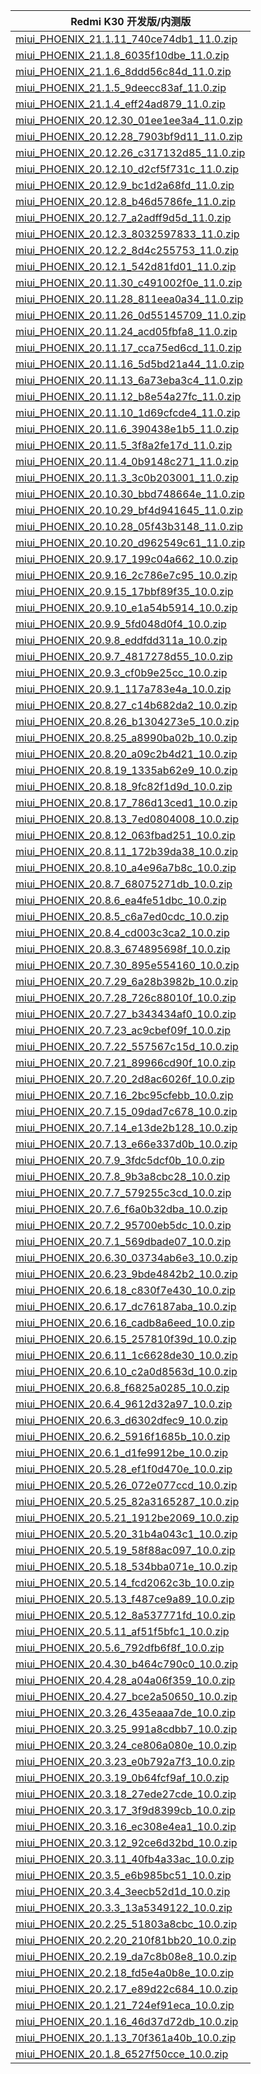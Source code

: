 | Redmi K30  开发版/内测版    |
| ---- |
| [miui_PHOENIX_21.1.11_740ce74db1_11.0.zip](https://hugeota.d.miui.com/21.1.11/miui_PHOENIX_21.1.11_740ce74db1_11.0.zip)    |
| [miui_PHOENIX_21.1.8_6035f10dbe_11.0.zip](https://hugeota.d.miui.com/21.1.8/miui_PHOENIX_21.1.8_6035f10dbe_11.0.zip)    |
| [miui_PHOENIX_21.1.6_8ddd56c84d_11.0.zip](https://hugeota.d.miui.com/21.1.6/miui_PHOENIX_21.1.6_8ddd56c84d_11.0.zip)    |
| [miui_PHOENIX_21.1.5_9deecc83af_11.0.zip](https://hugeota.d.miui.com/21.1.5/miui_PHOENIX_21.1.5_9deecc83af_11.0.zip)    |
| [miui_PHOENIX_21.1.4_eff24ad879_11.0.zip](https://hugeota.d.miui.com/21.1.4/miui_PHOENIX_21.1.4_eff24ad879_11.0.zip)    |
| [miui_PHOENIX_20.12.30_01ee1ee3a4_11.0.zip](https://hugeota.d.miui.com/20.12.30/miui_PHOENIX_20.12.30_01ee1ee3a4_11.0.zip)    |
| [miui_PHOENIX_20.12.28_7903bf9d11_11.0.zip](https://hugeota.d.miui.com/20.12.28/miui_PHOENIX_20.12.28_7903bf9d11_11.0.zip)    |
| [miui_PHOENIX_20.12.26_c317132d85_11.0.zip](https://hugeota.d.miui.com/20.12.26/miui_PHOENIX_20.12.26_c317132d85_11.0.zip)    |
| [miui_PHOENIX_20.12.10_d2cf5f731c_11.0.zip](https://hugeota.d.miui.com/20.12.10/miui_PHOENIX_20.12.10_d2cf5f731c_11.0.zip)    |
| [miui_PHOENIX_20.12.9_bc1d2a68fd_11.0.zip](https://hugeota.d.miui.com/20.12.9/miui_PHOENIX_20.12.9_bc1d2a68fd_11.0.zip)    |
| [miui_PHOENIX_20.12.8_b46d5786fe_11.0.zip](https://hugeota.d.miui.com/20.12.8/miui_PHOENIX_20.12.8_b46d5786fe_11.0.zip)    |
| [miui_PHOENIX_20.12.7_a2adff9d5d_11.0.zip](https://hugeota.d.miui.com/20.12.7/miui_PHOENIX_20.12.7_a2adff9d5d_11.0.zip)    |
| [miui_PHOENIX_20.12.3_8032597833_11.0.zip](https://hugeota.d.miui.com/20.12.3/miui_PHOENIX_20.12.3_8032597833_11.0.zip)    |
| [miui_PHOENIX_20.12.2_8d4c255753_11.0.zip](https://hugeota.d.miui.com/20.12.2/miui_PHOENIX_20.12.2_8d4c255753_11.0.zip)    |
| [miui_PHOENIX_20.12.1_542d81fd01_11.0.zip](https://hugeota.d.miui.com/20.12.1/miui_PHOENIX_20.12.1_542d81fd01_11.0.zip)    |
| [miui_PHOENIX_20.11.30_c491002f0e_11.0.zip](https://hugeota.d.miui.com/20.11.30/miui_PHOENIX_20.11.30_c491002f0e_11.0.zip)    |
| [miui_PHOENIX_20.11.28_811eea0a34_11.0.zip](https://hugeota.d.miui.com/20.11.28/miui_PHOENIX_20.11.28_811eea0a34_11.0.zip)    |
| [miui_PHOENIX_20.11.26_0d55145709_11.0.zip](https://hugeota.d.miui.com/20.11.26/miui_PHOENIX_20.11.26_0d55145709_11.0.zip)    |
| [miui_PHOENIX_20.11.24_acd05fbfa8_11.0.zip](https://hugeota.d.miui.com/20.11.24/miui_PHOENIX_20.11.24_acd05fbfa8_11.0.zip)    |
| [miui_PHOENIX_20.11.17_cca75ed6cd_11.0.zip](https://hugeota.d.miui.com/20.11.17/miui_PHOENIX_20.11.17_cca75ed6cd_11.0.zip)    |
| [miui_PHOENIX_20.11.16_5d5bd21a44_11.0.zip](https://hugeota.d.miui.com/20.11.16/miui_PHOENIX_20.11.16_5d5bd21a44_11.0.zip)    |
| [miui_PHOENIX_20.11.13_6a73eba3c4_11.0.zip](https://hugeota.d.miui.com/20.11.13/miui_PHOENIX_20.11.13_6a73eba3c4_11.0.zip)    |
| [miui_PHOENIX_20.11.12_b8e54a27fc_11.0.zip](https://hugeota.d.miui.com/20.11.12/miui_PHOENIX_20.11.12_b8e54a27fc_11.0.zip)    |
| [miui_PHOENIX_20.11.10_1d69cfcde4_11.0.zip](https://hugeota.d.miui.com/20.11.10/miui_PHOENIX_20.11.10_1d69cfcde4_11.0.zip)    |
| [miui_PHOENIX_20.11.6_390438e1b5_11.0.zip](https://hugeota.d.miui.com/20.11.6/miui_PHOENIX_20.11.6_390438e1b5_11.0.zip)    |
| [miui_PHOENIX_20.11.5_3f8a2fe17d_11.0.zip](https://hugeota.d.miui.com/20.11.5/miui_PHOENIX_20.11.5_3f8a2fe17d_11.0.zip)    |
| [miui_PHOENIX_20.11.4_0b9148c271_11.0.zip](https://hugeota.d.miui.com/20.11.4/miui_PHOENIX_20.11.4_0b9148c271_11.0.zip)    |
| [miui_PHOENIX_20.11.3_3c0b203001_11.0.zip](https://hugeota.d.miui.com/20.11.3/miui_PHOENIX_20.11.3_3c0b203001_11.0.zip)    |
| [miui_PHOENIX_20.10.30_bbd748664e_11.0.zip](https://hugeota.d.miui.com/20.10.30/miui_PHOENIX_20.10.30_bbd748664e_11.0.zip)    |
| [miui_PHOENIX_20.10.29_bf4d941645_11.0.zip](https://hugeota.d.miui.com/20.10.29/miui_PHOENIX_20.10.29_bf4d941645_11.0.zip)    |
| [miui_PHOENIX_20.10.28_05f43b3148_11.0.zip](https://hugeota.d.miui.com/20.10.28/miui_PHOENIX_20.10.28_05f43b3148_11.0.zip)    |
| [miui_PHOENIX_20.10.20_d962549c61_11.0.zip](https://hugeota.d.miui.com/20.10.20/miui_PHOENIX_20.10.20_d962549c61_11.0.zip)    |
| [miui_PHOENIX_20.9.17_199c04a662_10.0.zip](https://hugeota.d.miui.com/20.9.17/miui_PHOENIX_20.9.17_199c04a662_10.0.zip)    |
| [miui_PHOENIX_20.9.16_2c786e7c95_10.0.zip](https://hugeota.d.miui.com/20.9.16/miui_PHOENIX_20.9.16_2c786e7c95_10.0.zip)    |
| [miui_PHOENIX_20.9.15_17bbf89f35_10.0.zip](https://hugeota.d.miui.com/20.9.15/miui_PHOENIX_20.9.15_17bbf89f35_10.0.zip)    |
| [miui_PHOENIX_20.9.10_e1a54b5914_10.0.zip](https://hugeota.d.miui.com/20.9.10/miui_PHOENIX_20.9.10_e1a54b5914_10.0.zip)    |
| [miui_PHOENIX_20.9.9_5fd048d0f4_10.0.zip](https://hugeota.d.miui.com/20.9.9/miui_PHOENIX_20.9.9_5fd048d0f4_10.0.zip)    |
| [miui_PHOENIX_20.9.8_eddfdd311a_10.0.zip](https://hugeota.d.miui.com/20.9.8/miui_PHOENIX_20.9.8_eddfdd311a_10.0.zip)    |
| [miui_PHOENIX_20.9.7_4817278d55_10.0.zip](https://hugeota.d.miui.com/20.9.7/miui_PHOENIX_20.9.7_4817278d55_10.0.zip)    |
| [miui_PHOENIX_20.9.3_cf0b9e25cc_10.0.zip](https://hugeota.d.miui.com/20.9.3/miui_PHOENIX_20.9.3_cf0b9e25cc_10.0.zip)    |
| [miui_PHOENIX_20.9.1_117a783e4a_10.0.zip](https://hugeota.d.miui.com/20.9.1/miui_PHOENIX_20.9.1_117a783e4a_10.0.zip)    |
| [miui_PHOENIX_20.8.27_c14b682da2_10.0.zip](https://hugeota.d.miui.com/20.8.27/miui_PHOENIX_20.8.27_c14b682da2_10.0.zip)    |
| [miui_PHOENIX_20.8.26_b1304273e5_10.0.zip](https://hugeota.d.miui.com/20.8.26/miui_PHOENIX_20.8.26_b1304273e5_10.0.zip)    |
| [miui_PHOENIX_20.8.25_a8990ba02b_10.0.zip](https://hugeota.d.miui.com/20.8.25/miui_PHOENIX_20.8.25_a8990ba02b_10.0.zip)    |
| [miui_PHOENIX_20.8.20_a09c2b4d21_10.0.zip](https://hugeota.d.miui.com/20.8.20/miui_PHOENIX_20.8.20_a09c2b4d21_10.0.zip)    |
| [miui_PHOENIX_20.8.19_1335ab62e9_10.0.zip](https://hugeota.d.miui.com/20.8.19/miui_PHOENIX_20.8.19_1335ab62e9_10.0.zip)    |
| [miui_PHOENIX_20.8.18_9fc82f1d9d_10.0.zip](https://hugeota.d.miui.com/20.8.18/miui_PHOENIX_20.8.18_9fc82f1d9d_10.0.zip)    |
| [miui_PHOENIX_20.8.17_786d13ced1_10.0.zip](https://hugeota.d.miui.com/20.8.17/miui_PHOENIX_20.8.17_786d13ced1_10.0.zip)    |
| [miui_PHOENIX_20.8.13_7ed0804008_10.0.zip](https://hugeota.d.miui.com/20.8.13/miui_PHOENIX_20.8.13_7ed0804008_10.0.zip)    |
| [miui_PHOENIX_20.8.12_063fbad251_10.0.zip](https://hugeota.d.miui.com/20.8.12/miui_PHOENIX_20.8.12_063fbad251_10.0.zip)    |
| [miui_PHOENIX_20.8.11_172b39da38_10.0.zip](https://hugeota.d.miui.com/20.8.11/miui_PHOENIX_20.8.11_172b39da38_10.0.zip)    |
| [miui_PHOENIX_20.8.10_a4e96a7b8c_10.0.zip](https://hugeota.d.miui.com/20.8.10/miui_PHOENIX_20.8.10_a4e96a7b8c_10.0.zip)    |
| [miui_PHOENIX_20.8.7_68075271db_10.0.zip](https://hugeota.d.miui.com/20.8.7/miui_PHOENIX_20.8.7_68075271db_10.0.zip)    |
| [miui_PHOENIX_20.8.6_ea4fe51dbc_10.0.zip](https://hugeota.d.miui.com/20.8.6/miui_PHOENIX_20.8.6_ea4fe51dbc_10.0.zip)    |
| [miui_PHOENIX_20.8.5_c6a7ed0cdc_10.0.zip](https://hugeota.d.miui.com/20.8.5/miui_PHOENIX_20.8.5_c6a7ed0cdc_10.0.zip)    |
| [miui_PHOENIX_20.8.4_cd003c3ca2_10.0.zip](https://hugeota.d.miui.com/20.8.4/miui_PHOENIX_20.8.4_cd003c3ca2_10.0.zip)    |
| [miui_PHOENIX_20.8.3_674895698f_10.0.zip](https://hugeota.d.miui.com/20.8.3/miui_PHOENIX_20.8.3_674895698f_10.0.zip)    |
| [miui_PHOENIX_20.7.30_895e554160_10.0.zip](https://hugeota.d.miui.com/20.7.30/miui_PHOENIX_20.7.30_895e554160_10.0.zip)    |
| [miui_PHOENIX_20.7.29_6a28b3982b_10.0.zip](https://hugeota.d.miui.com/20.7.29/miui_PHOENIX_20.7.29_6a28b3982b_10.0.zip)    |
| [miui_PHOENIX_20.7.28_726c88010f_10.0.zip](https://hugeota.d.miui.com/20.7.28/miui_PHOENIX_20.7.28_726c88010f_10.0.zip)    |
| [miui_PHOENIX_20.7.27_b343434af0_10.0.zip](https://hugeota.d.miui.com/20.7.27/miui_PHOENIX_20.7.27_b343434af0_10.0.zip)    |
| [miui_PHOENIX_20.7.23_ac9cbef09f_10.0.zip](https://hugeota.d.miui.com/20.7.23/miui_PHOENIX_20.7.23_ac9cbef09f_10.0.zip)    |
| [miui_PHOENIX_20.7.22_557567c15d_10.0.zip](https://hugeota.d.miui.com/20.7.22/miui_PHOENIX_20.7.22_557567c15d_10.0.zip)    |
| [miui_PHOENIX_20.7.21_89966cd90f_10.0.zip](https://hugeota.d.miui.com/20.7.21/miui_PHOENIX_20.7.21_89966cd90f_10.0.zip)    |
| [miui_PHOENIX_20.7.20_2d8ac6026f_10.0.zip](https://hugeota.d.miui.com/20.7.20/miui_PHOENIX_20.7.20_2d8ac6026f_10.0.zip)    |
| [miui_PHOENIX_20.7.16_2bc95cfebb_10.0.zip](https://hugeota.d.miui.com/20.7.16/miui_PHOENIX_20.7.16_2bc95cfebb_10.0.zip)    |
| [miui_PHOENIX_20.7.15_09dad7c678_10.0.zip](https://hugeota.d.miui.com/20.7.15/miui_PHOENIX_20.7.15_09dad7c678_10.0.zip)    |
| [miui_PHOENIX_20.7.14_e13de2b128_10.0.zip](https://hugeota.d.miui.com/20.7.14/miui_PHOENIX_20.7.14_e13de2b128_10.0.zip)    |
| [miui_PHOENIX_20.7.13_e66e337d0b_10.0.zip](https://hugeota.d.miui.com/20.7.13/miui_PHOENIX_20.7.13_e66e337d0b_10.0.zip)    |
| [miui_PHOENIX_20.7.9_3fdc5dcf0b_10.0.zip](https://hugeota.d.miui.com/20.7.9/miui_PHOENIX_20.7.9_3fdc5dcf0b_10.0.zip)    |
| [miui_PHOENIX_20.7.8_9b3a8cbc28_10.0.zip](https://hugeota.d.miui.com/20.7.8/miui_PHOENIX_20.7.8_9b3a8cbc28_10.0.zip)    |
| [miui_PHOENIX_20.7.7_579255c3cd_10.0.zip](https://hugeota.d.miui.com/20.7.7/miui_PHOENIX_20.7.7_579255c3cd_10.0.zip)    |
| [miui_PHOENIX_20.7.6_f6a0b32dba_10.0.zip](https://hugeota.d.miui.com/20.7.6/miui_PHOENIX_20.7.6_f6a0b32dba_10.0.zip)    |
| [miui_PHOENIX_20.7.2_95700eb5dc_10.0.zip](https://hugeota.d.miui.com/20.7.2/miui_PHOENIX_20.7.2_95700eb5dc_10.0.zip)    |
| [miui_PHOENIX_20.7.1_569dbade07_10.0.zip](https://hugeota.d.miui.com/20.7.1/miui_PHOENIX_20.7.1_569dbade07_10.0.zip)    |
| [miui_PHOENIX_20.6.30_03734ab6e3_10.0.zip](https://hugeota.d.miui.com/20.6.30/miui_PHOENIX_20.6.30_03734ab6e3_10.0.zip)    |
| [miui_PHOENIX_20.6.23_9bde4842b2_10.0.zip](https://hugeota.d.miui.com/20.6.23/miui_PHOENIX_20.6.23_9bde4842b2_10.0.zip)    |
| [miui_PHOENIX_20.6.18_c830f7e430_10.0.zip](https://hugeota.d.miui.com/20.6.18/miui_PHOENIX_20.6.18_c830f7e430_10.0.zip)    |
| [miui_PHOENIX_20.6.17_dc76187aba_10.0.zip](https://hugeota.d.miui.com/20.6.17/miui_PHOENIX_20.6.17_dc76187aba_10.0.zip)    |
| [miui_PHOENIX_20.6.16_cadb8a6eed_10.0.zip](https://hugeota.d.miui.com/20.6.16/miui_PHOENIX_20.6.16_cadb8a6eed_10.0.zip)    |
| [miui_PHOENIX_20.6.15_257810f39d_10.0.zip](https://hugeota.d.miui.com/20.6.15/miui_PHOENIX_20.6.15_257810f39d_10.0.zip)    |
| [miui_PHOENIX_20.6.11_1c6628de30_10.0.zip](https://hugeota.d.miui.com/20.6.11/miui_PHOENIX_20.6.11_1c6628de30_10.0.zip)    |
| [miui_PHOENIX_20.6.10_c2a0d8563d_10.0.zip](https://hugeota.d.miui.com/20.6.10/miui_PHOENIX_20.6.10_c2a0d8563d_10.0.zip)    |
| [miui_PHOENIX_20.6.8_f6825a0285_10.0.zip](https://hugeota.d.miui.com/20.6.8/miui_PHOENIX_20.6.8_f6825a0285_10.0.zip)    |
| [miui_PHOENIX_20.6.4_9612d32a97_10.0.zip](https://hugeota.d.miui.com/20.6.4/miui_PHOENIX_20.6.4_9612d32a97_10.0.zip)    |
| [miui_PHOENIX_20.6.3_d6302dfec9_10.0.zip](https://hugeota.d.miui.com/20.6.3/miui_PHOENIX_20.6.3_d6302dfec9_10.0.zip)    |
| [miui_PHOENIX_20.6.2_5916f1685b_10.0.zip](https://hugeota.d.miui.com/20.6.2/miui_PHOENIX_20.6.2_5916f1685b_10.0.zip)    |
| [miui_PHOENIX_20.6.1_d1fe9912be_10.0.zip](https://hugeota.d.miui.com/20.6.1/miui_PHOENIX_20.6.1_d1fe9912be_10.0.zip)    |
| [miui_PHOENIX_20.5.28_ef1f0d470e_10.0.zip](https://hugeota.d.miui.com/20.5.28/miui_PHOENIX_20.5.28_ef1f0d470e_10.0.zip)    |
| [miui_PHOENIX_20.5.26_072e077ccd_10.0.zip](https://hugeota.d.miui.com/20.5.26/miui_PHOENIX_20.5.26_072e077ccd_10.0.zip)    |
| [miui_PHOENIX_20.5.25_82a3165287_10.0.zip](https://hugeota.d.miui.com/20.5.25/miui_PHOENIX_20.5.25_82a3165287_10.0.zip)    |
| [miui_PHOENIX_20.5.21_1912be2069_10.0.zip](https://hugeota.d.miui.com/20.5.21/miui_PHOENIX_20.5.21_1912be2069_10.0.zip)    |
| [miui_PHOENIX_20.5.20_31b4a043c1_10.0.zip](https://hugeota.d.miui.com/20.5.20/miui_PHOENIX_20.5.20_31b4a043c1_10.0.zip)    |
| [miui_PHOENIX_20.5.19_58f88ac097_10.0.zip](https://hugeota.d.miui.com/20.5.19/miui_PHOENIX_20.5.19_58f88ac097_10.0.zip)    |
| [miui_PHOENIX_20.5.18_534bba071e_10.0.zip](https://hugeota.d.miui.com/20.5.18/miui_PHOENIX_20.5.18_534bba071e_10.0.zip)    |
| [miui_PHOENIX_20.5.14_fcd2062c3b_10.0.zip](https://hugeota.d.miui.com/20.5.14/miui_PHOENIX_20.5.14_fcd2062c3b_10.0.zip)    |
| [miui_PHOENIX_20.5.13_f487ce9a89_10.0.zip](https://hugeota.d.miui.com/20.5.13/miui_PHOENIX_20.5.13_f487ce9a89_10.0.zip)    |
| [miui_PHOENIX_20.5.12_8a537771fd_10.0.zip](https://hugeota.d.miui.com/20.5.12/miui_PHOENIX_20.5.12_8a537771fd_10.0.zip)    |
| [miui_PHOENIX_20.5.11_af51f5bfc1_10.0.zip](https://hugeota.d.miui.com/20.5.11/miui_PHOENIX_20.5.11_af51f5bfc1_10.0.zip)    |
| [miui_PHOENIX_20.5.6_792dfb6f8f_10.0.zip](https://hugeota.d.miui.com/20.5.6/miui_PHOENIX_20.5.6_792dfb6f8f_10.0.zip)    |
| [miui_PHOENIX_20.4.30_b464c790c0_10.0.zip](https://hugeota.d.miui.com/20.4.30/miui_PHOENIX_20.4.30_b464c790c0_10.0.zip)    |
| [miui_PHOENIX_20.4.28_a04a06f359_10.0.zip](https://hugeota.d.miui.com/20.4.28/miui_PHOENIX_20.4.28_a04a06f359_10.0.zip)    |
| [miui_PHOENIX_20.4.27_bce2a50650_10.0.zip](https://hugeota.d.miui.com/20.4.27/miui_PHOENIX_20.4.27_bce2a50650_10.0.zip)    |
| [miui_PHOENIX_20.3.26_435eaaa7de_10.0.zip](https://hugeota.d.miui.com/20.3.26/miui_PHOENIX_20.3.26_435eaaa7de_10.0.zip)    |
| [miui_PHOENIX_20.3.25_991a8cdbb7_10.0.zip](https://hugeota.d.miui.com/20.3.25/miui_PHOENIX_20.3.25_991a8cdbb7_10.0.zip)    |
| [miui_PHOENIX_20.3.24_ce806a080e_10.0.zip](https://hugeota.d.miui.com/20.3.24/miui_PHOENIX_20.3.24_ce806a080e_10.0.zip)    |
| [miui_PHOENIX_20.3.23_e0b792a7f3_10.0.zip](https://hugeota.d.miui.com/20.3.23/miui_PHOENIX_20.3.23_e0b792a7f3_10.0.zip)    |
| [miui_PHOENIX_20.3.19_0b64fcf9af_10.0.zip](https://hugeota.d.miui.com/20.3.19/miui_PHOENIX_20.3.19_0b64fcf9af_10.0.zip)    |
| [miui_PHOENIX_20.3.18_27ede27cde_10.0.zip](https://hugeota.d.miui.com/20.3.18/miui_PHOENIX_20.3.18_27ede27cde_10.0.zip)    |
| [miui_PHOENIX_20.3.17_3f9d8399cb_10.0.zip](https://hugeota.d.miui.com/20.3.17/miui_PHOENIX_20.3.17_3f9d8399cb_10.0.zip)    |
| [miui_PHOENIX_20.3.16_ec308e4ea1_10.0.zip](https://hugeota.d.miui.com/20.3.16/miui_PHOENIX_20.3.16_ec308e4ea1_10.0.zip)    |
| [miui_PHOENIX_20.3.12_92ce6d32bd_10.0.zip](https://hugeota.d.miui.com/20.3.12/miui_PHOENIX_20.3.12_92ce6d32bd_10.0.zip)    |
| [miui_PHOENIX_20.3.11_40fb4a33ac_10.0.zip](https://hugeota.d.miui.com/20.3.11/miui_PHOENIX_20.3.11_40fb4a33ac_10.0.zip)    |
| [miui_PHOENIX_20.3.5_e6b985bc51_10.0.zip](https://hugeota.d.miui.com/20.3.5/miui_PHOENIX_20.3.5_e6b985bc51_10.0.zip)    |
| [miui_PHOENIX_20.3.4_3eecb52d1d_10.0.zip](https://hugeota.d.miui.com/20.3.4/miui_PHOENIX_20.3.4_3eecb52d1d_10.0.zip)    |
| [miui_PHOENIX_20.3.3_13a5349122_10.0.zip](https://hugeota.d.miui.com/20.3.3/miui_PHOENIX_20.3.3_13a5349122_10.0.zip)    |
| [miui_PHOENIX_20.2.25_51803a8cbc_10.0.zip](https://hugeota.d.miui.com/20.2.25/miui_PHOENIX_20.2.25_51803a8cbc_10.0.zip)    |
| [miui_PHOENIX_20.2.20_210f81bb20_10.0.zip](https://hugeota.d.miui.com/20.2.20/miui_PHOENIX_20.2.20_210f81bb20_10.0.zip)    |
| [miui_PHOENIX_20.2.19_da7c8b08e8_10.0.zip](https://hugeota.d.miui.com/20.2.19/miui_PHOENIX_20.2.19_da7c8b08e8_10.0.zip)    |
| [miui_PHOENIX_20.2.18_fd5e4a0b8e_10.0.zip](https://hugeota.d.miui.com/20.2.18/miui_PHOENIX_20.2.18_fd5e4a0b8e_10.0.zip)    |
| [miui_PHOENIX_20.2.17_e89d22c684_10.0.zip](https://hugeota.d.miui.com/20.2.17/miui_PHOENIX_20.2.17_e89d22c684_10.0.zip)    |
| [miui_PHOENIX_20.1.21_724ef91eca_10.0.zip](https://hugeota.d.miui.com/20.1.21/miui_PHOENIX_20.1.21_724ef91eca_10.0.zip)    |
| [miui_PHOENIX_20.1.16_46d37d72db_10.0.zip](https://hugeota.d.miui.com/20.1.16/miui_PHOENIX_20.1.16_46d37d72db_10.0.zip)    |
| [miui_PHOENIX_20.1.13_70f361a40b_10.0.zip](https://hugeota.d.miui.com/20.1.13/miui_PHOENIX_20.1.13_70f361a40b_10.0.zip)    |
| [miui_PHOENIX_20.1.8_6527f50cce_10.0.zip](https://hugeota.d.miui.com/20.1.8/miui_PHOENIX_20.1.8_6527f50cce_10.0.zip)    |
